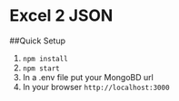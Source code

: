 # Excel 2 JSON

##Quick Setup

1)  `npm install` <br>
2)  `npm start` <br>
3)  In a .env file put your MongoBD url
4)  In your browser `http://localhost:3000` <br>